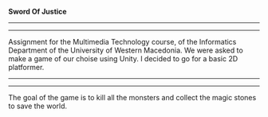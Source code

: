 **Sword Of Justice**

______________________
______________________

Assignment for the Multimedia Technology course, of the Informatics Department of the University of Western Macedonia.
We were asked to make a game of our choise using Unity.
I decided to go for a basic 2D platformer.

______________________
______________________

The goal of the game is to kill all the monsters and collect the magic stones to save the world.
